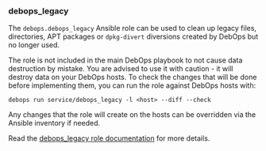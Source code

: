 ### debops_legacy

The `debops.debops_legacy` Ansible role can be used to clean up legacy
files, directories, APT packages or `dpkg-divert` diversions created by
DebOps but no longer used.

The role is not included in the main DebOps playbook to not cause data
destruction by mistake. You are advised to use it with caution - it will
destroy data on your DebOps hosts. To check the changes that will be
done before implementing them, you can run the role against DebOps hosts
with:

    debops run service/debops_legacy -l <host> --diff --check

Any changes that the role will create on the hosts can be overridden via
the Ansible inventory if needed.

Read the [debops_legacy role documentation](https://docs.debops.org/en/master/ansible/roles/debops_legacy/) for more details.
